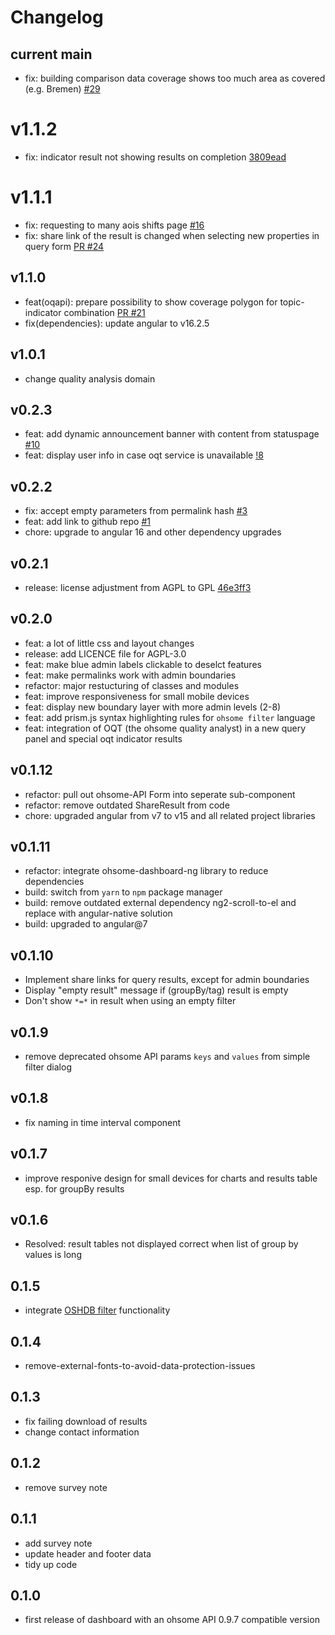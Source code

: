 Changelog
=========

## current main
* fix: building comparison data coverage shows too much area as covered (e.g. Bremen) [#29]

[#29]:https://github.com/GIScience/ohsome-dashboard/issues/29

# v1.1.2
* fix: indicator result not showing results on completion [3809ead]

[3809ead]:https://github.com/GIScience/ohsome-dashboard/commit/3809ead9c1b0cb58be631585ac53a91ae8ea21da

# v1.1.1
* fix: requesting to many aois shifts page [#16] 
* fix: share link of the result is changed when selecting new properties in query form [PR #24]

[#16]: https://github.com/GIScience/ohsome-dashboard/issues/16
[PR #24]: https://github.com/GIScience/ohsome-dashboard/pull/24 

## v1.1.0
* feat(oqapi): prepare possibility to show coverage polygon for topic-indicator combination [PR #21]
* fix(dependencies): update angular to v16.2.5

[PR #21]: https://github.com/GIScience/ohsome-dashboard/pull/21

## v1.0.1
* change quality analysis domain

## v0.2.3
* feat: add dynamic announcement banner with content from statuspage [#10]
* feat: display user info in case oqt service is unavailable [!8]

[!8]: https://github.com/GIScience/ohsome-dashboard/pull/8
[#10]: https://github.com/GIScience/ohsome-dashboard/issues/10

## v0.2.2
* fix: accept empty parameters from permalink hash [#3]
* feat: add link to github repo [#1]
* chore: upgrade to angular 16 and other dependency upgrades

[#1]: https://github.com/GIScience/ohsome-dashboard/issues/1
[#3]: https://github.com/GIScience/ohsome-dashboard/issues/3

## v0.2.1
* release: license adjustment from AGPL to GPL [46e3ff3]

[46e3ff3]: https://github.com/GIScience/ohsome-dashboard/commit/46e3ff31a9be0c22d8b3a54553da0474988c9c8e

## v0.2.0
* feat: a lot of little css and layout changes
* release: add LICENCE file for AGPL-3.0
* feat: make blue admin labels clickable to deselct features
* feat: make permalinks work with admin boundaries
* refactor: major restucturing of classes and modules
* feat: improve responsiveness for small mobile devices
* feat: display new boundary layer with more admin levels (2-8)
* feat: add prism.js syntax highlighting rules for `ohsome filter` language
* feat: integration of OQT (the ohsome quality analyst) in a new query panel and special oqt indicator results

## v0.1.12
* refactor: pull out ohsome-API Form into seperate sub-component
* refactor: remove outdated ShareResult from code
* chore: upgraded angular from v7 to v15 and all related project libraries

## v0.1.11
* refactor: integrate ohsome-dashboard-ng library to reduce dependencies
* build: switch from `yarn` to `npm` package manager
* build: remove outdated external dependency ng2-scroll-to-el and replace with angular-native solution
* build: upgraded to angular@7

## v0.1.10
* Implement share links for query results, except for admin boundaries 
* Display "empty result" message if (groupBy/tag) result is empty
* Don't show `*=*` in result when using an empty filter

## v0.1.9
* remove deprecated ohsome API params `keys` and `values` from simple filter dialog

## v0.1.8
* fix naming in time interval component

## v0.1.7
* improve responive design for small devices for charts and results table esp. for groupBy results

## v0.1.6
* Resolved: result tables not displayed correct when list of group by values is long

## 0.1.5
* integrate [OSHDB filter](https://github.com/GIScience/oshdb/tree/master/oshdb-filter) functionality

## 0.1.4
* remove-external-fonts-to-avoid-data-protection-issues

## 0.1.3

* fix failing download of results
* change contact information

## 0.1.2

* remove survey note

## 0.1.1

* add survey note
* update header and footer data
* tidy up code

## 0.1.0

* first release of dashboard with an ohsome API 0.9.7 compatible version
